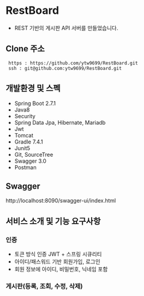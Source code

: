 # RestBoard
- REST 기반의 게시판 API 서버를 만들었습니다.
## Clone 주소  
` https : https://github.com/ytw9699/RestBoard.git`  
` ssh : git@github.com:ytw9699/RestBoard.git`  

## 개발환경 및 스펙
- Spring Boot 2.7.1
- Java8
- Security
- Spring Data Jpa, Hibernate, Mariadb 
- Jwt
- Tomcat
- Gradle 7.4.1
- Junit5
- Git, SourceTree
- Swagger 3.0
- Postman

## Swagger
http://localhost:8090/swagger-ui/index.html

## 서비스 소개 및 기능 요구사항 

### 인증
- 토큰 방식 인증 JWT + 스프링 시큐리티
- 아이디/패스워드 기반 회원가입, 로그인
- 회원 정보에 아이디, 비밀번호, 닉네임 포함

### 게시판(등록, 조회, 수정, 삭제)




